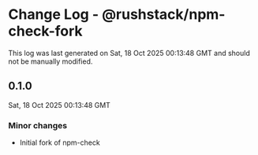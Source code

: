 # Change Log - @rushstack/npm-check-fork

This log was last generated on Sat, 18 Oct 2025 00:13:48 GMT and should not be manually modified.

## 0.1.0
Sat, 18 Oct 2025 00:13:48 GMT

### Minor changes

- Initial fork of npm-check


